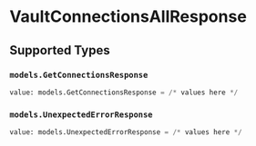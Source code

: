 # VaultConnectionsAllResponse


## Supported Types

### `models.GetConnectionsResponse`

```python
value: models.GetConnectionsResponse = /* values here */
```

### `models.UnexpectedErrorResponse`

```python
value: models.UnexpectedErrorResponse = /* values here */
```

